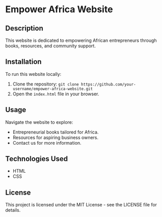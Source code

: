 # Empower Africa Website

## Description
This website is dedicated to empowering African entrepreneurs through books, resources, and community support.

## Installation
To run this website locally:
1. Clone the repository: `git clone https://github.com/your-username/empower-africa-website.git`
2. Open the `index.html` file in your browser.

## Usage
Navigate the website to explore:
- Entrepreneurial books tailored for Africa.
- Resources for aspiring business owners.
- Contact us for more information.

## Technologies Used
- HTML
- CSS

## License
This project is licensed under the MIT License - see the LICENSE file for details.
